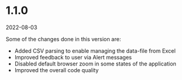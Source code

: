 # 1.1.0
2022-08-03

Some of the changes done in this version are:

- Added CSV parsing to enable managing the data-file from Excel
- Improved feedback to user via Alert messages
- Disabled default browser zoom in some states of the application
- Improved the overall code quality